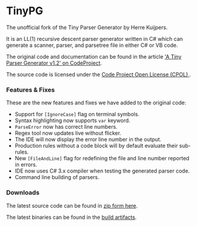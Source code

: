 TinyPG
======

The unofficial fork of the Tiny Parser Generator by Herre Kuijpers.

It is an LL(1) recursive descent parser generator written in C# which can generate a scanner, parser, and parsetree file in either C# or VB code.

The original code and documentation can be found in the article ['A Tiny Parser Generator v1.2' on CodeProject](http://www.codeproject.com/Articles/28294/a-Tiny-Parser-Generator-v1-2
).
  
The source code is licensed under the [Code Project Open License (CPOL)
](http://www.codeproject.com/info/cpol10.aspx).


### Features & Fixes

These are the new features and fixes we have added to the original code:

 - Support for `[IgnoreCase]` flag on terminal symbols.
 - Syntax highlighting now supports `var` keyword.
 - `ParseError` now has correct line numbers.
 - Regex tool now updates live without flicker.
 - The IDE will now display the error line number in the output.
 - Production rules without a code block will by default evaluate their sub-rules.
 - New `[FileAndLine]` flag for redefining the file and line number reported in errors.
 - IDE now uses C# 3.x compiler when testing the generated parser code.
 - Command line building of parsers.


### Downloads

The latest source code can be found in [zip form here](https://github.com/SickheadGames/TinyPG/archive/master.zip).

The latest binaries can be found in the [build artifacts](http://teamcity.sickhead.com/viewType.html?buildTypeId=bt15&branch_project5=master).
